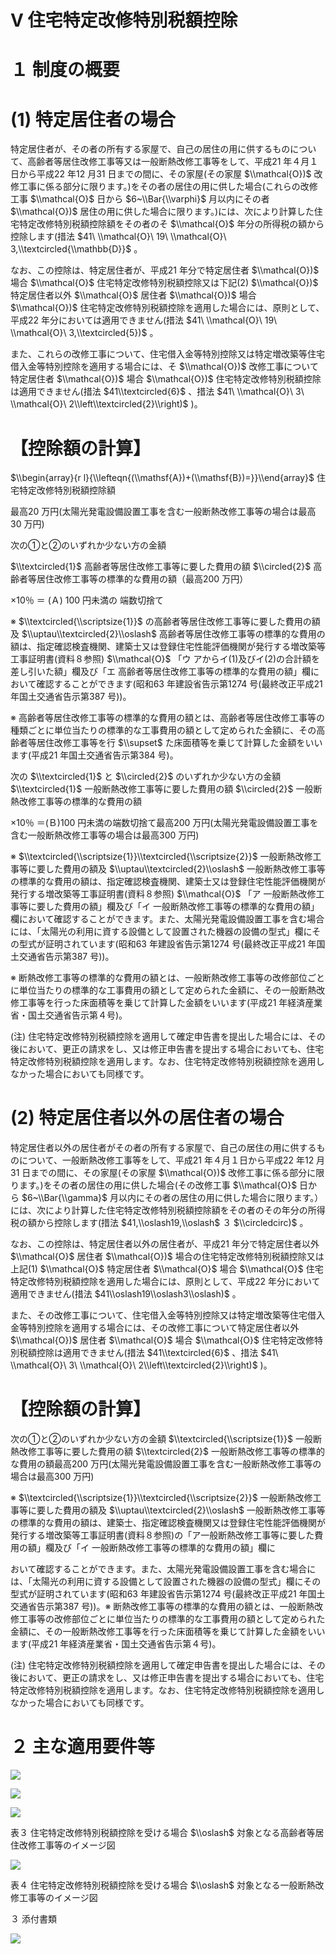 # Ⅴ 住宅特定改修特別税額控除

# １ 制度の概要

# (1) 特定居住者の場合

特定居住者が、その者の所有する家屋で、自己の居住の用に供するものについて、高齢者等居住改修工事等又は一般断熱改修工事等をして、平成21 年４月１日から平成22 年12 月31 日までの間に、その家屋(その家屋 $\\mathcal{O})$ 改修工事に係る部分に限ります。)をその者の居住の用に供した場合(これらの改修工事 $\\mathcal{O}$ 日から $6~\\Bar{\\varphi}$ 月以内にその者 $\\mathcal{O})$ 居住の用に供した場合に限ります。)には、次により計算した住宅特定改修特別税額控除額をその者のそ $\\mathcal{O}$ 年分の所得税の額から控除します(措法 $41\ \\mathcal{O}\ 19\ \\mathcal{O}\ 3,\\textcircled{\\mathbb{D}}$ 。

なお、この控除は、特定居住者が、平成21 年分で特定居住者 $\\mathcal{O})$ 場合 $\\mathcal{O}$ 住宅特定改修特別税額控除又は下記(2) $\\mathcal{O})$ 特定居住者以外 $\\mathcal{O}$ 居住者 $\\mathcal{O})$ 場合 $\\mathcal{O})$ 住宅特定改修特別税額控除を適用した場合には、原則として、平成22 年分においては適用できません(措法 $41\ \\mathcal{O}\ 19\ \\mathcal{O}\ 3,\\textcircled{5})$ 。

また、これらの改修工事について、住宅借入金等特別控除又は特定増改築等住宅借入金等特別控除を適用する場合には、そ $\\mathcal{O})$ 改修工事について特定居住者 $\\mathcal{O})$ 場合 $\\mathcal{O})$ 住宅特定改修特別税額控除は適用できません(措法 $41\\textcircled{6}$ 、措法 $41\ \\mathcal{O}\ 3\ \\mathcal{O}\ 2\\left\\textcircled{2}\\right)$ )。

# 【控除額の計算】

$\\begin{array}{r l}{\\lefteqn{(\\mathsf{A})+(\\mathsf{B})=}}\\end{array}$ 住宅特定改修特別税額控除額

最高20 万円(太陽光発電設備設置工事を含む一般断熱改修工事等の場合は最高30 万円)

次の①と②のいずれか少ない方の金額

$\\textcircled{1}$ 高齢者等居住改修工事等に要した費用の額 $\\circled{2}$ 高齢者等居住改修工事等の標準的な費用の額（最高200 万円）

×10％ ＝ (Ａ) 100 円未満の 端数切捨て

※ $\\textcircled{\\scriptsize{1}}$ の高齢者等居住改修工事等に要した費用の額及 $\\uptau\\textcircled{2}\\oslash$ 高齢者等居住改修工事等の標準的な費用の額は、指定確認検査機関、建築士又は登録住宅性能評価機関が発行する増改築等工事証明書(資料８参照) $\\mathcal{O}$ 「ウ アからイ(1)及びイ(2)の合計額を差し引いた額」欄及び「エ 高齢者等居住改修工事等の標準的な費用の額」欄において確認することができます(昭和63 年建設省告示第1274 号(最終改正平成21 年国土交通省告示第387 号))。

※ 高齢者等居住改修工事等の標準的な費用の額とは、高齢者等居住改修工事等の種類ごとに単位当たりの標準的な工事費用の額として定められた金額に、その高齢者等居住改修工事等を行 $\\supset$ た床面積等を乗じて計算した金額をいいます(平成21 年国土交通省告示第384 号)。

次の $\\textcircled{1}$ と $\\circled{2}$ のいずれか少ない方の金額 $\\textcircled{1}$ 一般断熱改修工事等に要した費用の額 $\\circled{2}$ 一般断熱改修工事等の標準的な費用の額

×10％ ＝(Ｂ)100 円未満の端数切捨て最高200 万円(太陽光発電設備設置工事を含む一般断熱改修工事等の場合は最高300 万円)

※ $\\textcircled{\\scriptsize{1}}\\textcircled{\\scriptsize{2}}$ 一般断熱改修工事等に要した費用の額及 $\\uptau\\textcircled{2}\\oslash$ 一般断熱改修工事等の標準的な費用の額は、指定確認検査機関、建築士又は登録住宅性能評価機関が発行する増改築等工事証明書(資料８参照) $\\mathcal{O}$ 「ア 一般断熱改修工事等に要した費用の額」欄及び「イ 一般断熱改修工事等の標準的な費用の額」欄において確認することができます。また、太陽光発電設備設置工事を含む場合には、「太陽光の利用に資する設備として設置された機器の設備の型式」欄にその型式が証明されています(昭和63 年建設省告示第1274 号(最終改正平成21 年国土交通省告示第387 号))。

※ 断熱改修工事等の標準的な費用の額とは、一般断熱改修工事等の改修部位ごとに単位当たりの標準的な工事費用の額として定められた金額に、その一般断熱改修工事等を行った床面積等を乗じて計算した金額をいいます(平成21 年経済産業省・国土交通省告示第４号)。

(注) 住宅特定改修特別税額控除を適用して確定申告書を提出した場合には、その後において、更正の請求をし、又は修正申告書を提出する場合においても、住宅特定改修特別税額控除を適用します。なお、住宅特定改修特別税額控除を適用しなかった場合においても同様です。

# (2) 特定居住者以外の居住者の場合

特定居住者以外の居住者がその者の所有する家屋で、自己の居住の用に供するものについて、一般断熱改修工事等をして、平成21 年４月１日から平成22 年12 月31 日までの間に、その家屋(その家屋 $\\mathcal{O})$ 改修工事に係る部分に限ります。)をその者の居住の用に供した場合(その改修工事 $\\mathcal{O}$ 日から $6~\\Bar{\\gamma}$ 月以内にその者の居住の用に供した場合に限ります。）には、次により計算した住宅特定改修特別税額控除額をその者のその年分の所得税の額から控除します(措法 $41,\\oslash19,\\oslash$ ３ $\\circledcirc)$ 。

なお、この控除は、特定居住者以外の居住者が、平成21 年分で特定居住者以外 $\\mathcal{O}$ 居住者 $\\mathcal{O})$ 場合の住宅特定改修特別税額控除又は上記(1) $\\mathcal{O}$ 特定居住者 $\\mathcal{O}$ 場合 $\\mathcal{O}$ 住宅特定改修特別税額控除を適用した場合には、原則として、平成22 年分において適用できません(措法 $41\\oslash19\\oslash3\\oslash)$ 。

また、その改修工事について、住宅借入金等特別控除又は特定増改築等住宅借入金等特別控除を適用する場合には、その改修工事について特定居住者以外 $\\mathcal{O})$ 居住者 $\\mathcal{O}$ 場合 $\\mathcal{O}$ 住宅特定改修特別税額控除は適用できません(措法 $41\\textcircled{6}$ 、措法 $41\ \\mathcal{O}\ 3\ \\mathcal{O}\ 2\\left\\textcircled{2}\\right)$ )。

# 【控除額の計算】

次の①と②のいずれか少ない方の金額 $\\textcircled{\\scriptsize{1}}$ 一般断熱改修工事等に要した費用の額 $\\textcircled{2}$ 一般断熱改修工事等の標準的な費用の額最高200 万円(太陽光発電設備設置工事を含む一般断熱改修工事等の場合は最高300 万円)

※ $\\textcircled{\\scriptsize{1}}\\textcircled{\\scriptsize{2}}$ 一般断熱改修工事等に要した費用の額及 $\\uptau\\textcircled{2}\\oslash$ 一般断熱改修工事等の標準的な費用の額は、建築士、指定確認検査機関又は登録住宅性能評価機関が発行する増改築等工事証明書(資料８参照)の「ア一般断熱改修工事等に要した費用の額」欄及び「イ 一般断熱改修工事等の標準的な費用の額」欄に

おいて確認することができます。また、太陽光発電設備設置工事を含む場合には、「太陽光の利用に資する設備として設置された機器の設備の型式」欄にその型式が証明されています(昭和63 年建設省告示第1274 号(最終改正平成21 年国土交通省告示第387 号))。※ 断熱改修工事等の標準的な費用の額とは、一般断熱改修工事等の改修部位ごとに単位当たりの標準的な工事費用の額として定められた金額に、その一般断熱改修工事等を行った床面積等を乗じて計算した金額をいいます(平成21 年経済産業省・国土交通省告示第４号)。

(注) 住宅特定改修特別税額控除を適用して確定申告書を提出した場合には、その後において、更正の請求をし、又は修正申告書を提出する場合においても、住宅特定改修特別税額控除を適用します。なお、住宅特定改修特別税額控除を適用しなかった場合においても同様です。

# ２ 主な適用要件等

![](https://www.nta.go.jp/tmp/a4292515-f128-4731-9fae-7b625b8f58c5/images/0b079ffafc23e1dde36269303643ea6be03a77bd59f9d077a67319931b0d3293.jpg)

![](https://www.nta.go.jp/tmp/a4292515-f128-4731-9fae-7b625b8f58c5/images/2fe0d929d34a9c821861fd733c7c494e8139d2318c39cf3778adcfc9e404f101.jpg)

![](https://www.nta.go.jp/tmp/a4292515-f128-4731-9fae-7b625b8f58c5/images/edd7544b1424d117a818aa36ff78f22e1b782c102e5ac44f5886587718db3de5.jpg)

表３ 住宅特定改修特別税額控除を受ける場合 $\\oslash$ 対象となる高齢者等居住改修工事等のイメージ図

![](https://www.nta.go.jp/tmp/a4292515-f128-4731-9fae-7b625b8f58c5/images/30804d7f64355f6db974fe395760fa06b8bb47fa0759a0a314c4c870003bc34a.jpg)

表４ 住宅特定改修特別税額控除を受ける場合 $\\oslash$ 対象となる一般断熱改修工事等のイメージ図

３ 添付書類

![](https://www.nta.go.jp/tmp/a4292515-f128-4731-9fae-7b625b8f58c5/images/06846142a95af18c2f3674c9a049388a242a23f739c8a547b550a32096696f77.jpg)